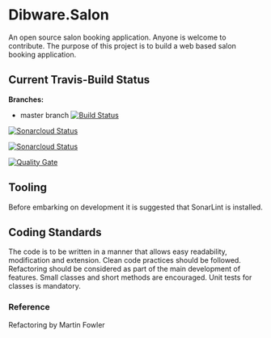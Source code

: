 # Dibware.Salon
An open source salon booking application. Anyone is welcome to contribute. 
The purpose of this project is to build a web based salon booking application.

## Current Travis-Build Status
**Branches:**
* master branch [![Build Status](https://api.travis-ci.com/dibley1973/Dibware.Salon.svg?branch=master)](https://travis-ci.com/dibley1973/Dibware.Salon)

[![Sonarcloud Status](https://sonarcloud.io/api/project_badges/measure?project=Dibware.Salon&metric=alert_status)](https://sonarcloud.io/dashboard?id=Dibware.Salon)

[![Sonarcloud Status](https://sonarcloud.io/api/project_badges/measure?project=Dibware.Salon&metric=alert_status)](https://sonarcloud.io/dashboard?id=Core%3ADibware.Salon)

[![Quality Gate](https://sonarcloud.io/api/badges/gate?key=Dibware.Salon)](https://sonarcloud.io/dashboard?id=Core%3ADibware.Salon)

## Tooling
Before embarking on development it is suggested that SonarLint is installed.

## Coding Standards
The code is to be written in a manner that allows easy readability, modification and extension. Clean code practices should be followed. Refactoring should be considered as part of the main development of features. Small classes and short methods are encouraged. Unit tests for classes is mandatory.

### Reference
Refactoring by Martin Fowler
